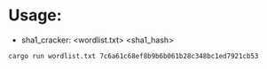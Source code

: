 # Usage:

* sha1_cracker: <wordlist.txt> <sha1_hash>

```
cargo run wordlist.txt 7c6a61c68ef8b9b6b061b28c348bc1ed7921cb53
```